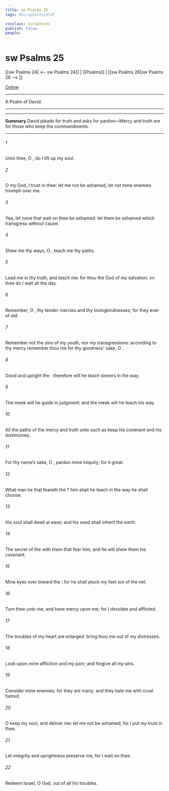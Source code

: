 ```yaml
---
title: sw Psalms 25
tags: #Scriptures\OldT

cssclass: scriptures
publish: false
people:
---
```


# sw Psalms 25
[[sw Psalms 24| <-- sw Psalms 24]] | [[Psalms]] | [[sw Psalms 26|sw Psalms 26 --> ]]

[Online](https://churchofjesuschrist.org/study/scriptures/ot/ps/25?lang=eng)

---
A Psalm of David.

---

---
__Summary__
David pleads for truth and asks for pardon—Mercy and truth are for those who keep the commandments.

---
###### 1 
Unto thee, O , do I lift up my soul.

###### 2 
O my God, I trust in thee: let me not be ashamed, let not mine enemies triumph over me.

###### 3 
Yea, let none that wait on thee be ashamed: let them be ashamed which transgress without cause.

###### 4 
Shew me thy ways, O ; teach me thy paths.

###### 5 
Lead me in thy truth, and teach me: for thou  the God of my salvation; on thee do I wait all the day.

###### 6 
Remember, O , thy tender mercies and thy lovingkindnesses; for they  ever of old.

###### 7 
Remember not the sins of my youth, nor my transgressions: according to thy mercy remember thou me for thy goodness’ sake, O .

###### 8 
Good and upright  the : therefore will he teach sinners in the way.

###### 9 
The meek will he guide in judgment: and the meek will he teach his way.

###### 10 
All the paths of the   mercy and truth unto such as keep his covenant and his testimonies.

###### 11 
For thy name’s sake, O , pardon mine iniquity; for it  great.

###### 12 
What man  he that feareth the ? him shall he teach in the way  he shall choose.

###### 13 
His soul shall dwell at ease; and his seed shall inherit the earth.

###### 14 
The secret of the   with them that fear him; and he will shew them his covenant.

###### 15 
Mine eyes  ever toward the ; for he shall pluck my feet out of the net.

###### 16 
Turn thee unto me, and have mercy upon me; for I  desolate and afflicted.

###### 17 
The troubles of my heart are enlarged:  bring thou me out of my distresses.

###### 18 
Look upon mine affliction and my pain; and forgive all my sins.

###### 19 
Consider mine enemies; for they are many; and they hate me with cruel hatred.

###### 20 
O keep my soul, and deliver me: let me not be ashamed; for I put my trust in thee.

###### 21 
Let integrity and uprightness preserve me; for I wait on thee.

###### 22 
Redeem Israel, O God, out of all his troubles.


